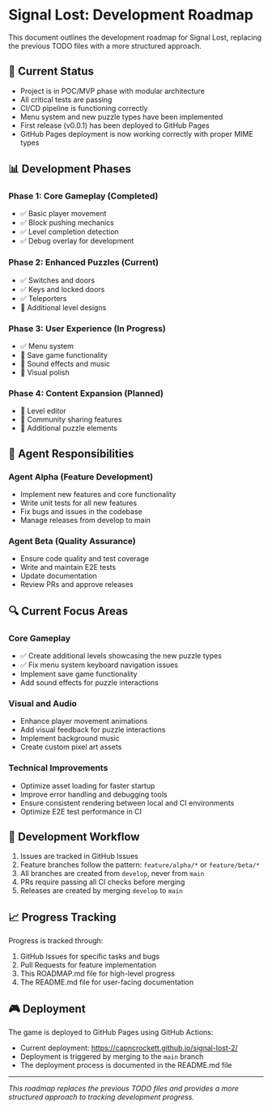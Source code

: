# Signal Lost: Development Roadmap

This document outlines the development roadmap for Signal Lost, replacing the previous TODO files with a more structured approach.

## 🚀 Current Status

- Project is in POC/MVP phase with modular architecture
- All critical tests are passing
- CI/CD pipeline is functioning correctly
- Menu system and new puzzle types have been implemented
- First release (v0.0.1) has been deployed to GitHub Pages
- GitHub Pages deployment is now working correctly with proper MIME types

## 📊 Development Phases

### Phase 1: Core Gameplay (Completed)

- ✅ Basic player movement
- ✅ Block pushing mechanics
- ✅ Level completion detection
- ✅ Debug overlay for development

### Phase 2: Enhanced Puzzles (Current)

- ✅ Switches and doors
- ✅ Keys and locked doors
- ✅ Teleporters
- 🔄 Additional level designs

### Phase 3: User Experience (In Progress)

- ✅ Menu system
- 🔄 Save game functionality
- 🔄 Sound effects and music
- 🔄 Visual polish

### Phase 4: Content Expansion (Planned)

- 📅 Level editor
- 📅 Community sharing features
- 📅 Additional puzzle elements

## 📝 Agent Responsibilities

### Agent Alpha (Feature Development)

- Implement new features and core functionality
- Write unit tests for all new features
- Fix bugs and issues in the codebase
- Manage releases from develop to main

### Agent Beta (Quality Assurance)

- Ensure code quality and test coverage
- Write and maintain E2E tests
- Update documentation
- Review PRs and approve releases

## 🔍 Current Focus Areas

### Core Gameplay

- ✅ Create additional levels showcasing the new puzzle types
- ✅ Fix menu system keyboard navigation issues
- Implement save game functionality
- Add sound effects for puzzle interactions

### Visual and Audio

- Enhance player movement animations
- Add visual feedback for puzzle interactions
- Implement background music
- Create custom pixel art assets

### Technical Improvements

- Optimize asset loading for faster startup
- Improve error handling and debugging tools
- Ensure consistent rendering between local and CI environments
- Optimize E2E test performance in CI

## 🔄 Development Workflow

1. Issues are tracked in GitHub Issues
2. Feature branches follow the pattern: `feature/alpha/*` or `feature/beta/*`
3. All branches are created from `develop`, never from `main`
4. PRs require passing all CI checks before merging
5. Releases are created by merging `develop` to `main`

## 📈 Progress Tracking

Progress is tracked through:

1. GitHub Issues for specific tasks and bugs
2. Pull Requests for feature implementation
3. This ROADMAP.md file for high-level progress
4. The README.md file for user-facing documentation

## 🎮 Deployment

The game is deployed to GitHub Pages using GitHub Actions:

- Current deployment: https://capncrockett.github.io/signal-lost-2/
- Deployment is triggered by merging to the `main` branch
- The deployment process is documented in the README.md file

---

*This roadmap replaces the previous TODO files and provides a more structured approach to tracking development progress.*
